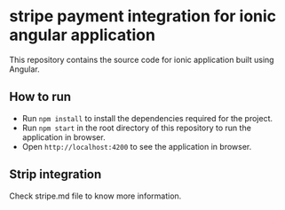 # stripe payment integration for ionic angular application

This repository contains the source code for ionic application built using Angular.

## How to run

* Run `npm install` to install the dependencies required for the project.
* Run `npm start` in the root directory of this repository to run the application in browser.
* Open `http://localhost:4200` to see the application in browser.

## Strip integration

Check stripe.md file to know more information.
